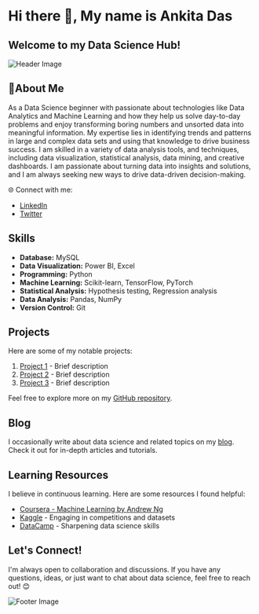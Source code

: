 # Hi there 👋, My name is Ankita Das
## Welcome to my Data Science Hub! 

![Header Image](https://repository-images.githubusercontent.com/265904235/46eef600-9bab-11ea-87d9-ff5e73c39b97)

## 💫About Me

As a Data Science beginner with passionate about technologies like Data Analytics and Machine Learning and how they help us solve day-to-day problems and enjoy transforming boring numbers and unsorted data into meaningful information. My expertise lies in identifying trends and patterns in large and complex data sets and using that knowledge to drive business success. I am skilled in a variety of data analysis tools, and techniques, including data visualization, statistical analysis, data mining, and creative dashboards. I am passionate about turning data into insights and solutions, and I am always seeking new ways to drive data-driven decision-making.

🌐 Connect with me:
- [LinkedIn](your_linkedin_profile_url)
- [Twitter](your_twitter_profile_url)

## Skills

- **Database:** MySQL
- **Data Visualization:** Power BI, Excel
- **Programming:** Python
- **Machine Learning:** Scikit-learn, TensorFlow, PyTorch
- **Statistical Analysis:** Hypothesis testing, Regression analysis
- **Data Analysis:** Pandas, NumPy
- **Version Control:** Git

## Projects

Here are some of my notable projects:

1. [Project 1](url_to_project1_repo) - Brief description
2. [Project 2](url_to_project2_repo) - Brief description
3. [Project 3](url_to_project3_repo) - Brief description

Feel free to explore more on my [GitHub repository](url_to_your_github_profile).

## Blog

I occasionally write about data science and related topics on my [blog](url_to_your_blog). Check it out for in-depth articles and tutorials.

## Learning Resources

I believe in continuous learning. Here are some resources I found helpful:

- [Coursera - Machine Learning by Andrew Ng](coursera_ml_course_url)
- [Kaggle](kaggle_profile_url) - Engaging in competitions and datasets
- [DataCamp](datacamp_profile_url) - Sharpening data science skills

## Let's Connect!

I'm always open to collaboration and discussions. If you have any questions, ideas, or just want to chat about data science, feel free to reach out! 😊

![Footer Image](url_to_your_footer_image)
